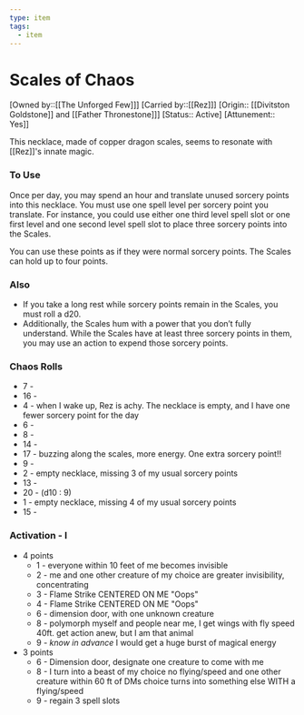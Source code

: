 ```yaml
---
type: item
tags:
  - item
---
```


# Scales of Chaos
[Owned by::[[The Unforged Few]]]
[Carried by::[[Rez]]]
[Origin:: [[Divitston Goldstone]] and [[Father Thronestone]]]
[Status:: Active]
[Attunement:: Yes]]

This necklace, made of copper dragon scales, seems to resonate with [[Rez]]'s innate magic. 

### To Use
Once per day, you may spend an hour and translate unused sorcery points into this necklace. You must use one spell level per sorcery point you translate. For instance, you could use either one third level spell slot or one first level and one second level spell slot to place three sorcery points into the Scales. 

You can use these points as if they were normal sorcery points. The Scales can hold up to four points. 
### Also
- If you take a long rest while sorcery points remain in the Scales, you must roll a d20.  
- Additionally, the Scales hum with a power that you don’t fully understand. While the Scales have at least three sorcery points in them, you may use an action to expend those sorcery points.

### Chaos Rolls
* 7 - 
* 16 -
* 4 - when I wake up, Rez is achy. The necklace is empty, and I have one fewer sorcery point for the day
* 6 - 
* 8 -
* 14 -
* 17 - buzzing along the scales, more energy. One extra sorcery point!!
* 9 -
* 2 - empty necklace, missing 3 of my usual sorcery points
* 13 -
* 20 - (d10 : 9) 
* 1 - empty necklace, missing 4 of my usual sorcery points
* 15 - 

### Activation - I
* 4 points
	* 1 - everyone within 10 feet of me becomes invisible
	* 2 - me and one other creature of my choice are greater invisibility, concentrating
	* 3 - Flame Strike CENTERED ON ME "Oops"
	* 4 - Flame Strike CENTERED ON ME "Oops"
	* 6 - dimension door, with one unknown creature 
	* 8 - polymorph myself and people near me, I get wings with fly speed 40ft. get action anew, but I am that animal
	* 9 - *know in advance* I would get a huge burst of magical energy
* 3 points
	* 6 - Dimension door, designate one creature to come with me
	* 8 - I turn into a beast of my choice no flying/speed and one other creature within 60 ft of DMs choice turns into something else WITH a flying/speed
	* 9 - regain 3 spell slots
